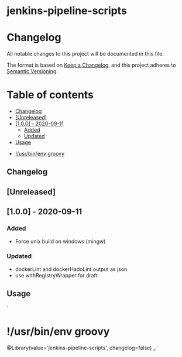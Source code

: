 # jenkins-pipeline-scripts

# Changelog

All notable changes to this project will be documented in this file.

The format is based on [Keep a Changelog](https://keepachangelog.com/en/1.0.0/),
and this project adheres to [Semantic Versioning](https://semver.org/spec/v2.0.0.html).

# Table of contents

<!-- toc -->

  * [Changelog](#changelog)
  * [[Unreleased]](#unreleased)
  * [[1.0.0] - 2020-09-11](#100---2020-09-11)
    + [Added](#added)
    + [Updated](#updated)
  * [Usage](#usage)
- [!/usr/bin/env groovy](#usrbinenv-groovy)

<!-- tocstop -->

Changelog
---------

<!--lint disable no-undefined-references-->
## [Unreleased]

<!--lint disable no-undefined-references-->
## [1.0.0] - 2020-09-11

### Added
- Force unix build on windows (mingw)

### Updated
- dockerLint and dockerHadoLint output as json
- use withRegistryWrapper for draft

Usage
-----

`
# !/usr/bin/env groovy
@Library(value='jenkins-pipeline-scripts', changelog=false) _
`
